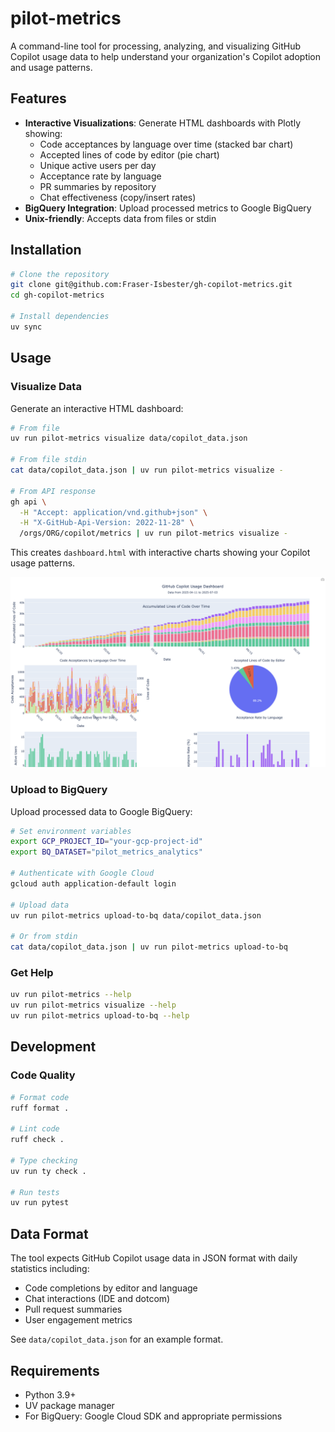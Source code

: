# pilot-metrics

A command-line tool for processing, analyzing, and visualizing GitHub Copilot usage data to help understand your organization's Copilot adoption and usage patterns.

## Features

- **Interactive Visualizations**: Generate HTML dashboards with Plotly showing:
  - Code acceptances by language over time (stacked bar chart)
  - Accepted lines of code by editor (pie chart)
  - Unique active users per day
  - Acceptance rate by language
  - PR summaries by repository
  - Chat effectiveness (copy/insert rates)
- **BigQuery Integration**: Upload processed metrics to Google BigQuery
- **Unix-friendly**: Accepts data from files or stdin

## Installation

```bash
# Clone the repository
git clone git@github.com:Fraser-Isbester/gh-copilot-metrics.git
cd gh-copilot-metrics

# Install dependencies
uv sync
```

## Usage

### Visualize Data

Generate an interactive HTML dashboard:

```bash
# From file
uv run pilot-metrics visualize data/copilot_data.json

# From file stdin
cat data/copilot_data.json | uv run pilot-metrics visualize -

# From API response
gh api \
  -H "Accept: application/vnd.github+json" \
  -H "X-GitHub-Api-Version: 2022-11-28" \
  /orgs/ORG/copilot/metrics | uv run pilot-metrics visualize -
```

This creates `dashboard.html` with interactive charts showing your Copilot usage patterns.

![GitHub Copilot Usage Dashboard](data/viz-dashboard.png)

### Upload to BigQuery

Upload processed data to Google BigQuery:

```bash
# Set environment variables
export GCP_PROJECT_ID="your-gcp-project-id"
export BQ_DATASET="pilot_metrics_analytics"

# Authenticate with Google Cloud
gcloud auth application-default login

# Upload data
uv run pilot-metrics upload-to-bq data/copilot_data.json

# Or from stdin
cat data/copilot_data.json | uv run pilot-metrics upload-to-bq
```

### Get Help

```bash
uv run pilot-metrics --help
uv run pilot-metrics visualize --help
uv run pilot-metrics upload-to-bq --help
```

## Development

### Code Quality

```bash
# Format code
ruff format .

# Lint code
ruff check .

# Type checking
uv run ty check .

# Run tests
uv run pytest
```

## Data Format

The tool expects GitHub Copilot usage data in JSON format with daily statistics including:

- Code completions by editor and language
- Chat interactions (IDE and dotcom)
- Pull request summaries
- User engagement metrics

See `data/copilot_data.json` for an example format.

## Requirements

- Python 3.9+
- UV package manager
- For BigQuery: Google Cloud SDK and appropriate permissions
